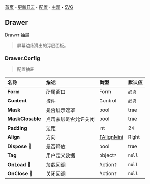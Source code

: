 ﻿[首页](../Home.md)・[更新日志](../UpdateLog.md)・[配置](../Config.md)・[主题](../Theme.md)・[SVG](../SVG.md)

## Drawer

Drawer 抽屉

> 屏幕边缘滑出的浮层面板。

### Drawer.Config

> 配置抽屉

名称 | 描述 | 类型 | 默认值 |
:--|:--|:--|:--|
**Form** | 所属窗口 | Form | `必填` |
**Content** | 控件 | Control | `必填` |
**Mask** | 是否展示遮罩 | bool | true |
**MaskClosable** | 点击蒙层是否允许关闭 | bool | true |
**Padding** | 边距 | int | 24 |
**Align** | 方向 | [TAlignMini](Enum#talignmini) | Right |
**Dispose** 🔴 | 是否释放 | bool | true |
**Tag** | 用户定义数据 | object`?` | `null` |
**OnLoad** 🔴 | 加载回调 | Action`?` | `null` |
**OnClose** 🔴 | 关闭回调 | Action`?` | `null` |